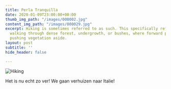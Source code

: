 ```yaml
---
title: Perla Tranquilla
date: 2020-01-09T23:00:00+00:00
thumb_img_path: "/images/000002.jpg"
content_img_path: "/images/000029.jpg"
excerpt: Hiking is sometimes referred to as such. This specifically refers to difficult
  walking through dense forest, undergrowth, or bushes, where forward progress requires
  pushing vegetation aside.
layout: post
subtitle: ''
hide_header: false

---
```

![Hiking](/images/000029.jpg)

Het is nu echt zo ver! We gaan verhuizen naar Italie! 